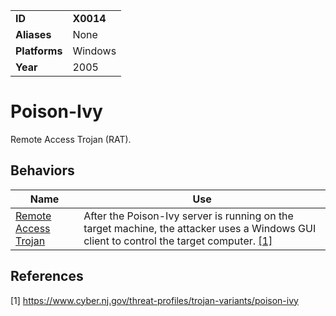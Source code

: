 |||
|---------|------------------------|
|**ID**|**X0014**|
|**Aliases**|None|
|**Platforms**|Windows|
|**Year**| 2005 |


Poison-Ivy
==========
Remote Access Trojan (RAT).

Behaviors
---------
|Name|Use|
|---------------------|-------------------------------------------------------|
|[Remote Access Trojan](https://github.com/MBCProject/mbc-markdown/blob/master/impact/remote-access.md) | After the Poison-Ivy server is running on the target machine, the attacker uses a Windows GUI client to control the target computer. [[1]](#1)|

References
----------
<a name="1">[1]</a> https://www.cyber.nj.gov/threat-profiles/trojan-variants/poison-ivy
 